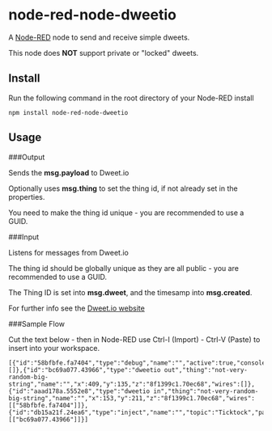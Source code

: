 node-red-node-dweetio
=====================

A <a href="http://nodered.org" target="_new">Node-RED</a> node to send and receive simple dweets.

This node does **NOT** support private or "locked" dweets.

Install
-------

Run the following command in the root directory of your Node-RED install

    npm install node-red-node-dweetio


Usage
-----

###Output

Sends the **msg.payload** to Dweet.io


Optionally uses **msg.thing** to set the thing id, if not already set in the properties.

You need to make the thing id unique - you are recommended to use a GUID.

###Input

Listens for messages from Dweet.io

The thing id should be globally unique as they are all public - you are recommended to use a GUID.

The Thing ID is set into **msg.dweet**, and the timesamp into **msg.created**.


For further info see the <a href="https://dweetio.io/" target="_new">Dweet.io website</a>


###Sample Flow

Cut the text below - then in Node-RED use Ctrl-I (Import) - Ctrl-V (Paste) to insert into your workspace.

    [{"id":"58bfbfe.fa7404","type":"debug","name":"","active":true,"console":"false","complete":"false","x":401,"y":211,"z":"8f1399c1.70ec68","wires":[]},{"id":"bc69a077.43966","type":"dweetio out","thing":"not-very-random-big-string","name":"","x":409,"y":135,"z":"8f1399c1.70ec68","wires":[]},{"id":"aaad178a.5552e8","type":"dweetio in","thing":"not-very-random-big-string","name":"","x":153,"y":211,"z":"8f1399c1.70ec68","wires":[["58bfbfe.fa7404"]]},{"id":"db15a21f.24ea6","type":"inject","name":"","topic":"Ticktock","payload":"","payloadType":"date","repeat":"","crontab":"","once":false,"x":160,"y":136,"z":"8f1399c1.70ec68","wires":[["bc69a077.43966"]]}]
